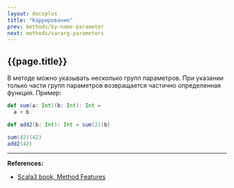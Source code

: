```yaml
---
layout: docsplus
title: "Каррирование"
prev: methods/by-name-parameter
next: methods/vararg-parameters
---
```


## {{page.title}}

В методе можно указывать несколько групп параметров. При указании только части групп параметров возвращается
частично определенная функция. Пример:

```scala mdoc
def sum(a: Int)(b: Int): Int =
  a + b

def add2(b: Int): Int = sum(2)(b)

sum(42)(42)
add2(42)
```


---

**References:**
- [Scala3 book, Method Features](https://docs.scala-lang.org/scala3/book/methods-most.html)
